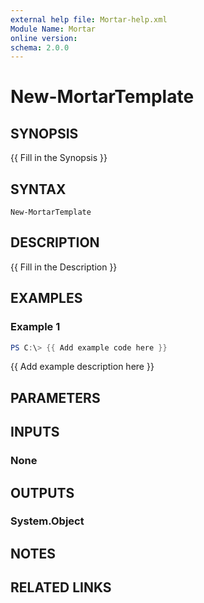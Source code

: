 ```yaml
---
external help file: Mortar-help.xml
Module Name: Mortar
online version:
schema: 2.0.0
---
```


# New-MortarTemplate

## SYNOPSIS
{{ Fill in the Synopsis }}

## SYNTAX

```
New-MortarTemplate
```

## DESCRIPTION
{{ Fill in the Description }}

## EXAMPLES

### Example 1
```powershell
PS C:\> {{ Add example code here }}
```

{{ Add example description here }}

## PARAMETERS

## INPUTS

### None

## OUTPUTS

### System.Object
## NOTES

## RELATED LINKS
